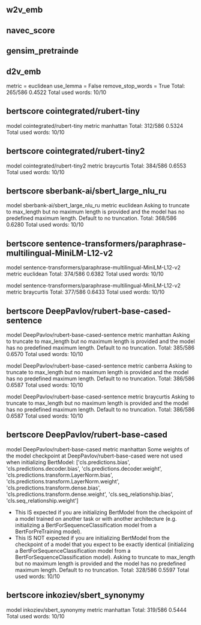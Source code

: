 ## w2v_emb

## navec_score

## gensim_pretrainde

## d2v_emb

metric = euclidean
use_lemma = False
remove_stop_words = True
Total: 265/586 0.4522
Total used words: 10/10

## bertscore cointegrated/rubert-tiny

model cointegrated/rubert-tiny
metric manhattan
Total: 312/586 0.5324
Total used words: 10/10


## bertscore cointegrated/rubert-tiny2

model cointegrated/rubert-tiny2
metric braycurtis
Total: 384/586 0.6553
Total used words: 10/10


## bertscore sberbank-ai/sbert_large_nlu_ru

model sberbank-ai/sbert_large_nlu_ru
metric euclidean
Asking to truncate to max_length but no maximum length is provided and the model has no predefined maximum length. Default to no truncation.
Total: 368/586 0.6280
Total used words: 10/10


## bertscore sentence-transformers/paraphrase-multilingual-MiniLM-L12-v2

model sentence-transformers/paraphrase-multilingual-MiniLM-L12-v2
metric euclidean
Total: 374/586 0.6382
Total used words: 10/10

model sentence-transformers/paraphrase-multilingual-MiniLM-L12-v2
metric braycurtis
Total: 377/586 0.6433
Total used words: 10/10

## bertscore DeepPavlov/rubert-base-cased-sentence

model DeepPavlov/rubert-base-cased-sentence
metric manhattan
Asking to truncate to max_length but no maximum length is provided and the model has no predefined maximum length. Default to no truncation.
Total: 385/586 0.6570
Total used words: 10/10

model DeepPavlov/rubert-base-cased-sentence
metric canberra
Asking to truncate to max_length but no maximum length is provided and the model has no predefined maximum length. Default to no truncation.
Total: 386/586 0.6587
Total used words: 10/10

model DeepPavlov/rubert-base-cased-sentence
metric braycurtis
Asking to truncate to max_length but no maximum length is provided and the model has no predefined maximum length. Default to no truncation.
Total: 386/586 0.6587
Total used words: 10/10

## bertscore DeepPavlov/rubert-base-cased

model DeepPavlov/rubert-base-cased
metric manhattan
Some weights of the model checkpoint at DeepPavlov/rubert-base-cased were not used when initializing BertModel: ['cls.predictions.bias', 'cls.predictions.decoder.bias', 'cls.predictions.decoder.weight', 'cls.predictions.transform.LayerNorm.bias', 'cls.predictions.transform.LayerNorm.weight', 'cls.predictions.transform.dense.bias', 'cls.predictions.transform.dense.weight', 'cls.seq_relationship.bias', 'cls.seq_relationship.weight']
- This IS expected if you are initializing BertModel from the checkpoint of a model trained on another task or with another architecture (e.g. initializing a BertForSequenceClassification model from a BertForPreTraining model).
- This IS NOT expected if you are initializing BertModel from the checkpoint of a model that you expect to be exactly identical (initializing a BertForSequenceClassification model from a BertForSequenceClassification model).
Asking to truncate to max_length but no maximum length is provided and the model has no predefined maximum length. Default to no truncation.
Total: 328/586 0.5597
Total used words: 10/10

## bertscore inkoziev/sbert_synonymy

model inkoziev/sbert_synonymy
metric manhattan
Total: 319/586 0.5444
Total used words: 10/10


